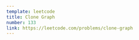 ```yaml
---
template: leetcode
title: Clone Graph
number: 133
link: https://leetcode.com/problems/clone-graph
---
```


